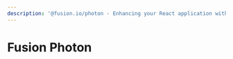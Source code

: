 ```yaml
---
description: '@fusion.io/photon - Enhancing your React application with Fusion'
---
```


# Fusion Photon

